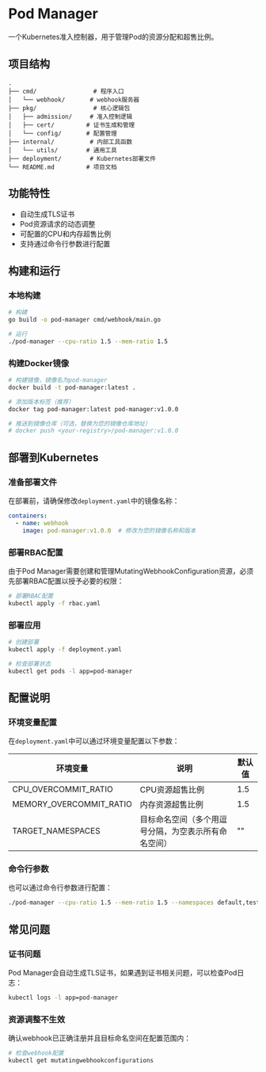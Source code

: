 # Pod Manager

一个Kubernetes准入控制器，用于管理Pod的资源分配和超售比例。

## 项目结构

```
.
├── cmd/                # 程序入口
│   └── webhook/       # webhook服务器
├── pkg/                # 核心逻辑包
│   ├── admission/     # 准入控制逻辑
│   ├── cert/         # 证书生成和管理
│   └── config/       # 配置管理
├── internal/          # 内部工具函数
│   └── utils/        # 通用工具
├── deployment/        # Kubernetes部署文件
└── README.md         # 项目文档
```

## 功能特性

- 自动生成TLS证书
- Pod资源请求的动态调整
- 可配置的CPU和内存超售比例
- 支持通过命令行参数进行配置

## 构建和运行

### 本地构建

```bash
# 构建
go build -o pod-manager cmd/webhook/main.go

# 运行
./pod-manager --cpu-ratio 1.5 --mem-ratio 1.5
```

### 构建Docker镜像

```bash
# 构建镜像，镜像名为pod-manager
docker build -t pod-manager:latest .

# 添加版本标签（推荐）
docker tag pod-manager:latest pod-manager:v1.0.0

# 推送到镜像仓库（可选，替换为您的镜像仓库地址）
# docker push <your-registry>/pod-manager:v1.0.0
```

## 部署到Kubernetes

### 准备部署文件

在部署前，请确保修改`deployment.yaml`中的镜像名称：

```yaml
containers:
  - name: webhook
    image: pod-manager:v1.0.0  # 修改为您的镜像名称和版本
```

### 部署RBAC配置

由于Pod Manager需要创建和管理MutatingWebhookConfiguration资源，必须先部署RBAC配置以授予必要的权限：

```bash
# 部署RBAC配置
kubectl apply -f rbac.yaml
```

### 部署应用

```bash
# 创建部署
kubectl apply -f deployment.yaml

# 检查部署状态
kubectl get pods -l app=pod-manager
```

## 配置说明

### 环境变量配置

在`deployment.yaml`中可以通过环境变量配置以下参数：

| 环境变量 | 说明 | 默认值 |
|---------|------|-------|
| CPU_OVERCOMMIT_RATIO | CPU资源超售比例 | 1.5 |
| MEMORY_OVERCOMMIT_RATIO | 内存资源超售比例 | 1.5 |
| TARGET_NAMESPACES | 目标命名空间（多个用逗号分隔，为空表示所有命名空间） | "" |

### 命令行参数

也可以通过命令行参数进行配置：

```bash
./pod-manager --cpu-ratio 1.5 --mem-ratio 1.5 --namespaces default,test
```

## 常见问题

### 证书问题

Pod Manager会自动生成TLS证书，如果遇到证书相关问题，可以检查Pod日志：

```bash
kubectl logs -l app=pod-manager
```

### 资源调整不生效

确认webhook已正确注册并且目标命名空间在配置范围内：

```bash
# 检查webhook配置
kubectl get mutatingwebhookconfigurations
```